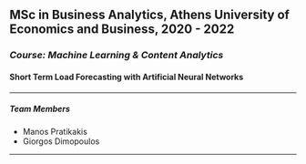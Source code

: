 ## MSc in Business Analytics, Athens University of Economics and Business, 2020 - 2022
### _Course: Machine Learning & Content Analytics_
#### Short Term Load Forecasting with Artificial Neural Networks&nbsp;
 
 ---- 
##### Team Members
* Manos Pratikakis
* Giorgos Dimopoulos
---- 

